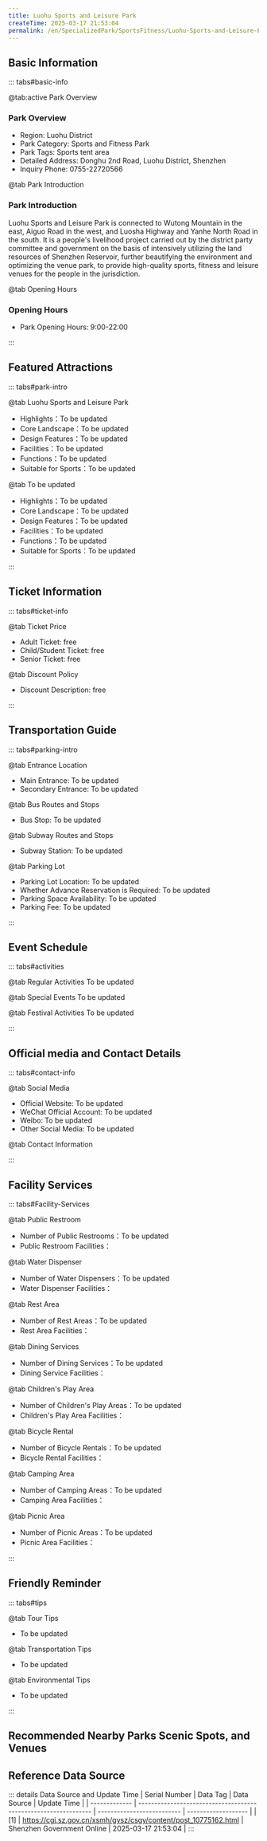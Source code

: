 ```yaml
---
title: Luohu Sports and Leisure Park
createTime: 2025-03-17 21:53:04
permalink: /en/SpecializedPark/SportsFitness/Luohu-Sports-and-Leisure-Park/
---
```



<script setup>
import ImageSwiper from '/.vuepress/theme/components/ImageSwiper.vue'
// 轮播图数据
const swiperItems = [
    {
                link: 'https://cgj.sz.gov.cn/img/4/4005/4005932/10775162.png',
                title: 'Luohu Sports and Leisure Park',
                description: '',
                author: 'Shenzhen Government Online',
                date: '2025/03/17'
                },
  {
                link: 'https://cgj.sz.gov.cn/img/4/4005/4005932/10775162.png',
                title: 'Luohu Sports and Leisure Park',
                description: '',
                author: 'Shenzhen Government Online',
                date: '2025/03/17'
                }
]
// 配置项
const swiperConfig = {
  height: 500,
  showInfo: true
}
</script>
<!-- 轮播图组件 -->
<ImageSwiper :items="swiperItems" :config="swiperConfig" />



## Basic Information

::: tabs#basic-info

@tab:active Park Overview
### Park Overview
- Region: Luohu District
- Park Category: Sports and Fitness Park
- Park Tags: Sports tent area
- Detailed Address: Donghu 2nd Road, Luohu District, Shenzhen
- Inquiry Phone: 0755-22720566

@tab Park Introduction
### Park Introduction
 Luohu Sports and Leisure Park is connected to Wutong Mountain in the east, Aiguo Road in the west, and Luosha Highway and Yanhe North Road in the south. It is a people's livelihood project carried out by the district party committee and government on the basis of intensively utilizing the land resources of Shenzhen Reservoir, further beautifying the environment and optimizing the venue park, to provide high-quality sports, fitness and leisure venues for the people in the jurisdiction.

@tab Opening Hours
### Opening Hours
- Park Opening Hours: 9:00-22:00

:::

## Featured Attractions

::: tabs#park-intro

@tab Luohu Sports and Leisure Park
<ImageCard
image="https://cgj.sz.gov.cn/images/index20230710_1.png"
    title="Luohu Sports and Leisure Park"
    description="Luohu Sports and Leisure Park is connected to Wutong Mountain in the east, Aiguo Road in the west, and Luosha Highway and Yanhebei Road in the south. It covers an area of about 170,000 square meters and mainly includes six functions: entrance landscape area, service center area, ecological green area, waterfront leisure area, sunny lawn area, and ball sports area. The park plans to build 6 basketball courts, 6 shuttlecock courts, 1 volleyball court, 3 5-a-side football fields, 2 7-a-side football fields and other ball sports facilities, as well as a nearly 2-kilometer-long cherry blossom greenway and multiple public bicycle stations. The parking lot is equipped with electric vehicle charging piles, and the service function facilities are constantly improved to provide a sports and leisure platform for the general public and improve the sense of gain in citizens' lives."
    date=""
    author="Shenzhen Government Online"
/>


- Highlights：To be updated
- Core Landscape：To be updated
- Design Features：To be updated
- Facilities：To be updated
- Functions：To be updated
- Suitable for Sports：To be updated

@tab To be updated
<ImageCard
image="https://cgj.sz.gov.cn/images/index20230710_1.png"
    title="Luohu Sports and Leisure Park"
    description="Luohu Sports and Leisure Park is connected to Wutong Mountain in the east, Aiguo Road in the west, and Luosha Highway and Yanhebei Road in the south. It covers an area of about 170,000 square meters and mainly includes six functions: entrance landscape area, service center area, ecological green area, waterfront leisure area, sunny lawn area, and ball sports area. The park plans to build 6 basketball courts, 6 shuttlecock courts, 1 volleyball court, 3 5-a-side football fields, 2 7-a-side football fields and other ball sports facilities, as well as a nearly 2-kilometer-long cherry blossom greenway and multiple public bicycle stations. The parking lot is equipped with electric vehicle charging piles, and the service function facilities are constantly improved to provide a sports and leisure platform for the general public and improve the sense of gain in citizens' lives."
    date=""
    author="Shenzhen Government Online"
/>


- Highlights：To be updated
- Core Landscape：To be updated
- Design Features：To be updated
- Facilities：To be updated
- Functions：To be updated
- Suitable for Sports：To be updated

:::

## Ticket Information

::: tabs#ticket-info

@tab Ticket Price
- Adult Ticket: free
- Child/Student Ticket: free
- Senior Ticket: free

@tab Discount Policy
- Discount Description: free

:::

## Transportation Guide

::: tabs#parking-intro

@tab Entrance Location
- Main Entrance: To be updated
- Secondary Entrance: To be updated

@tab Bus Routes and Stops
- Bus Stop: To be updated

@tab Subway Routes and Stops
- Subway Station: To be updated

@tab Parking Lot
- Parking Lot Location: To be updated
- Whether Advance Reservation is Required: To be updated
- Parking Space Availability: To be updated
- Parking Fee: To be updated

:::

## Event Schedule

::: tabs#activities

@tab Regular Activities
To be updated

@tab Special Events
To be updated

@tab Festival Activities
To be updated

:::

## Official media and Contact Details

::: tabs#contact-info

@tab Social Media
- Official Website: To be updated
- WeChat Official Account: To be updated
- Weibo: To be updated
- Other Social Media: To be updated

@tab Contact Information

:::

## Facility Services

::: tabs#Facility-Services

@tab Public Restroom
- Number of Public Restrooms：To be updated
- Public Restroom Facilities：

@tab Water Dispenser
- Number of Water Dispensers：To be updated
- Water Dispenser Facilities：

@tab Rest Area
- Number of Rest Areas：To be updated
- Rest Area Facilities：

@tab Dining Services
- Number of Dining Services：To be updated
- Dining Service Facilities：

@tab Children's Play Area
- Number of Children's Play Areas：To be updated
- Children's Play Area Facilities：

@tab Bicycle Rental
- Number of Bicycle Rentals：To be updated
- Bicycle Rental Facilities：

@tab Camping Area
- Number of Camping Areas：To be updated
- Camping Area Facilities：

@tab Picnic Area
- Number of Picnic Areas：To be updated
- Picnic Area Facilities：

:::

## Friendly Reminder

::: tabs#tips

@tab Tour Tips
- To be updated

@tab Transportation Tips
- To be updated

@tab Environmental Tips
- To be updated

:::

## Recommended Nearby Parks Scenic Spots, and Venues

<CardGrid>
  <ImageCard
        image="https://cgj.sz.gov.cn/img/4/4005/4005934/10775165.png"
        title="Riverside Park"
        description="The park is located on Song'an Road, Jiangbian, Songgang Street (about 50 meters north of Yong'an Garden). It covers an area of about 55,000 square meters. The "
        href="/en/ComprehensivePark/Jiangbian-Park/"
        author="Shenzhen Government Online"
        date="2025/01/02"
      />
      <ImageCard
        image="https://cgj.sz.gov.cn/img/4/4005/4005934/10775165.png"
        title="Riverside Park"
        description="The park is located on Song'an Road, Jiangbian, Songgang Street (about 50 meters north of Yong'an Garden). It covers an area of about 55,000 square meters. The "
        href="/en/ComprehensivePark/Jiangbian-Park/"
        author="Shenzhen Government Online"
        date="2025/01/02"
      />
    </CardGrid>


## Reference Data Source

::: details Data Source and Update Time
| Serial Number | Data Tag                                                        | Data Source                | Update Time         |
| ------------- | --------------------------------------------------------------- | -------------------------- | ------------------- |
| [1]           | https://cgj.sz.gov.cn/xsmh/gysz/csgy/content/post_10775162.html | Shenzhen Government Online | 2025-03-17 21:53:04 |
:::

